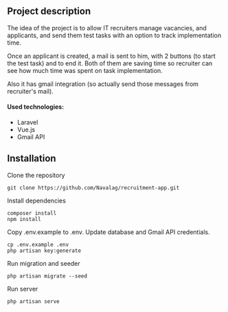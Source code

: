 ## Project description

The idea of the project is to allow IT recruiters manage vacancies, and applicants, and send them test tasks with an option to track implementation time.

Once an applicant is created, a mail is sent to him, with 2 buttons (to start the test task) and to end it.
Both of them are saving time so recruiter can see how much time was spent on task implementation.

Also it has gmail integration (so actually send those messages from recruiter's mail).

#### Used technologies:
- Laravel
- Vue.js
- Gmail API
 
## Installation

Clone the repository
```
git clone https://github.com/Navalag/recruitment-app.git
```

Install dependencies
```
composer install
npm install
```

Copy .env.example to .env. Update database and Gmail API credentials.
```
cp .env.example .env
php artisan key:generate
```

Run migration and seeder
```
php artisan migrate --seed
```

Run server
```
php artisan serve
```
